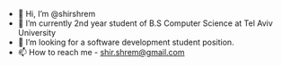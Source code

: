 - 👋 Hi, I’m @shirshrem
- 🌱 I’m currently 2nd year student of B.S Computer Science at Tel Aviv University
- 💞️ I’m looking for a software development student position.
- 📫 How to reach me - shir.shrem@gmail.com
